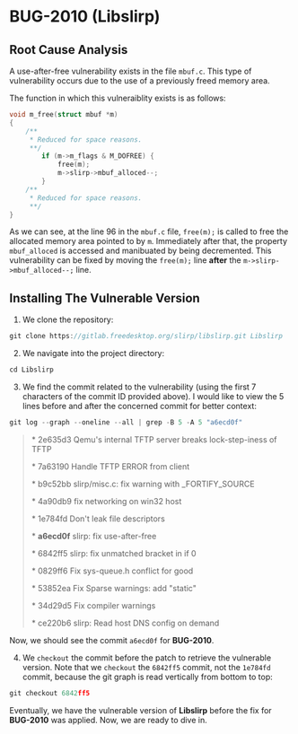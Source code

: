 # BUG-2010 (Libslirp)

## Root Cause Analysis

A use-after-free vulnerability exists in the file `mbuf.c`. This type of vulnerability occurs due to the use of a previously freed memory area.

The function in which this vulneraiblity exists is as follows:

```C
void m_free(struct mbuf *m)
{
 	/**
	 * Reduced for space reasons.
	 **/
        if (m->m_flags & M_DOFREE) {
            free(m);
            m->slirp->mbuf_alloced--;
        }
    /**
	 * Reduced for space reasons.
	 **/
}
```

As we can see, at the line 96 in the `mbuf.c` file,  `free(m);` is called to free the allocated memory area pointed to by `m`. Immediately after that, the property `mbuf_alloced` is accessed and manibuated by being decremented.
This vulnerability can be fixed by moving the `free(m);`  line **after** the `m->slirp->mbuf_alloced--;` line.

## Installing The Vulnerable Version

1. We clone the repository:

```C
git clone https://gitlab.freedesktop.org/slirp/libslirp.git Libslirp
```

2. We navigate into the project directory:

```C
cd Libslirp
```

3. We find the commit related to the vulnerability (using the first 7 characters of the commit ID provided above). I would like to view the 5 lines before and after the concerned commit for better context:

```C
git log --graph --oneline --all | grep -B 5 -A 5 "a6ecd0f"
```

> \* 2e635d3 Qemu's internal TFTP server breaks lock-step-iness of TFTP
>
> \* 7a63190 Handle TFTP ERROR from client
>
> \* b9c52bb slirp/misc.c: fix warning with _FORTIFY_SOURCE
>
> \* 4a90db9 fix networking on win32 host
>
> \* 1e784fd Don't leak file descriptors
>
> \* **a6ecd0f** slirp: fix use-after-free
>
> \* 6842ff5 slirp: fix unmatched bracket in if 0
>
> \* 0829ff6 Fix sys-queue.h conflict for good
>
> \* 53852ea Fix Sparse warnings: add "static"
>
> \* 34d29d5 Fix compiler warnings
>
> \* ce220b6 slirp: Read host DNS config on demand


Now, we should see the commit `a6ecd0f` for **BUG-2010**.

4. We `checkout` the commit before the patch to retrieve the vulnerable version. Note that we `checkout` the `6842ff5` commit, not the `1e784fd` commit, because the git graph is read vertically from bottom to top:

```C
git checkout 6842ff5
```

Eventually, we have the vulnerable version of **Libslirp** before the fix for **BUG-2010** was applied. Now, we are ready to dive in.
